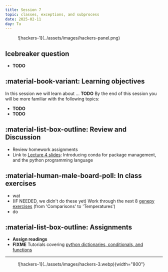 ```yaml
---
title: Session 7
topic: classes, exceptions, and subprocess
date: 2025-02-11
day: Tu
---
```



<figure markdown="span">
  ![hackers-1](../assets/images/hackers-panel.png)
</figure>

## Icebreaker question
* **TODO**

## :material-book-variant: Learning objectives
In this session we will learn about ... **TODO**
By the end of this session you will be more familiar with the
following topics:

- **TODO**
- **TODO**


## :material-list-box-outline: Review and Discussion
- Review homework assignments
- Link to [Lecture 4 slides](../../lectures/4.0/): Introducing conda for package management, and the python programming language

## :material-human-male-board-poll: In class exercises
- wat
- (IF NEEDED, we didn't do these yet) Work through the next 8 [genepy exercises](https://www.hackinscience.org/exercises/) (from 'Comparisons' to 'Temperatures')
- do

## :material-list-box-outline: Assignments
- **Assign readings**
- **FIXME** Tutorials covering [python dictionaries, conditionals, and functions](../../tutorials/6.0-python-advanced)

---------------------


<figure markdown="span">
  ![hackers-1](../assets/images/hackers-3.webp){width="800"}
</figure>

<!-- Notes
* Show the github 'Preview' tab
-->
